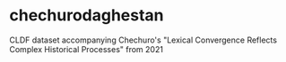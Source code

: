 # chechurodaghestan
CLDF dataset accompanying Chechuro's "Lexical Convergence Reflects Complex Historical Processes" from 2021
